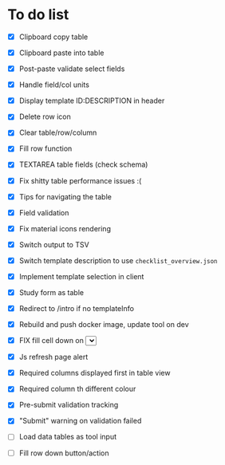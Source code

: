 # To do list

- [x] Clipboard copy table
- [x] Clipboard paste into table
- [x] Post-paste validate select fields
- [x] Handle field/col units
- [x] Display template ID:DESCRIPTION in header
- [x] Delete row icon
- [x] Clear table/row/column
- [x] Fill row function
- [x] TEXTAREA table fields (check schema)
- [x] Fix shitty table performance issues :(
- [x] Tips for navigating the table
- [x] Field validation
- [x] Fix material icons rendering
- [x] Switch output to TSV
- [x] Switch template description to use `checklist_overview.json`
- [x] Implement template selection in client
- [x] Study form as table
- [x] Redirect to /intro if no templateInfo
- [x] Rebuild and push docker image, update tool on dev
- [x] FIX fill cell down on <select>
- [x] Js refresh page alert
- [x] Required columns displayed first in table view
- [x] Required column th different colour
- [x] Pre-submit validation tracking
- [x] "Submit" warning on validation failed

- [ ] Load data tables as tool input
- [ ] Fill row down button/action
